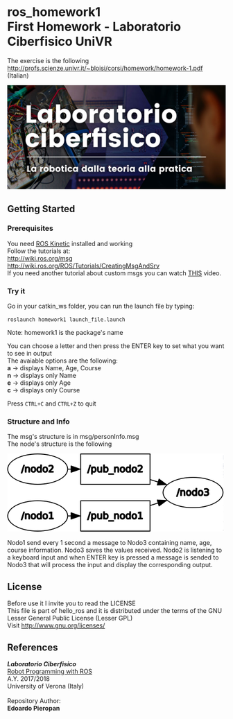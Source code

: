 # ros_homework1 <br >First Homework - Laboratorio Ciberfisico UniVR

The exercise is the following <http://profs.scienze.univr.it/~bloisi/corsi/homework/homework-1.pdf> (Italian)

![laboratorio ciberfisico](images/cyberphysical-lab.jpg)

## Getting Started

### Prerequisites

You need [ROS Kinetic](http://wiki.ros.org/kinetic/Installation) installed and working <br >
Follow the tutorials at: <br > <http://wiki.ros.org/msg> <br > <http://wiki.ros.org/ROS/Tutorials/CreatingMsgAndSrv>
<br > If you need another tutorial about custom msgs you can watch [THIS](https://www.youtube.com/watch?v=ilRAlo5hi5o) video.

### Try it

Go in your catkin_ws folder, you can run the launch file by typing: <br >
```
roslaunch homework1 launch_file.launch
```
Note: homework1 is the package's name <br >

You can choose a letter and then press the ENTER key to set what you want to see in output <br >
The avaiable options are the following: <br >
**a** -> displays Name, Age, Course <br >
**n** -> displays only Name <br >
**e** -> displays only Age <br >
**c** -> displays only Course <br >

Press `CTRL+C` and `CTRL+Z` to quit

### Structure and Info
The msg's structure is in msg/personInfo.msg <br >
The node's structure is the following

![node structure](images/rosgraph.png)

Nodo1 send every 1 second a message to Nodo3 containing name, age, course information. Nodo3 saves the values received. Nodo2 is listening to a keyboard input and when ENTER key is pressed a message is sended to Nodo3 that will process the input and display the corresponding output.

## License
Before use it I invite you to read the LICENSE <br >
This file is part of hello_ros and it is distributed under the terms of the GNU Lesser General Public License (Lesser GPL) <br >
Visit <http://www.gnu.org/licenses/> <br >

## References

***Laboratorio Ciberfisico*** <br >
[Robot Programming with ROS](http://profs.scienze.univr.it/%7Ebloisi/corsi/ciberfisico.html) <br >
A.Y. 2017/2018 <br >
University of Verona (Italy) <br > <br >
Repository Author: <br >
**Edoardo Pieropan**

